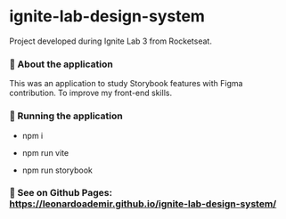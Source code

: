 # ignite-lab-design-system
Project developed during Ignite Lab 3 from Rocketseat.


### :memo: About the application

This was an application to study Storybook features with Figma contribution. To improve my front-end skills.

### :memo: Running the application
* npm i
* npm run vite

* npm run storybook

### :memo: See on Github Pages: https://leonardoademir.github.io/ignite-lab-design-system/
